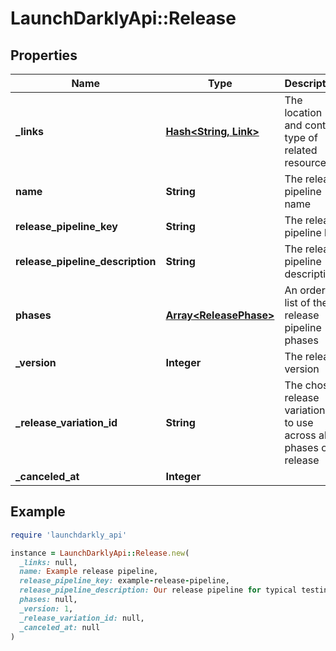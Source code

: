 # LaunchDarklyApi::Release

## Properties

| Name | Type | Description | Notes |
| ---- | ---- | ----------- | ----- |
| **_links** | [**Hash&lt;String, Link&gt;**](Link.md) | The location and content type of related resources | [optional] |
| **name** | **String** | The release pipeline name |  |
| **release_pipeline_key** | **String** | The release pipeline key |  |
| **release_pipeline_description** | **String** | The release pipeline description |  |
| **phases** | [**Array&lt;ReleasePhase&gt;**](ReleasePhase.md) | An ordered list of the release pipeline phases |  |
| **_version** | **Integer** | The release version |  |
| **_release_variation_id** | **String** | The chosen release variation ID to use across all phases of a release | [optional] |
| **_canceled_at** | **Integer** |  | [optional] |

## Example

```ruby
require 'launchdarkly_api'

instance = LaunchDarklyApi::Release.new(
  _links: null,
  name: Example release pipeline,
  release_pipeline_key: example-release-pipeline,
  release_pipeline_description: Our release pipeline for typical testing and deployment,
  phases: null,
  _version: 1,
  _release_variation_id: null,
  _canceled_at: null
)
```

